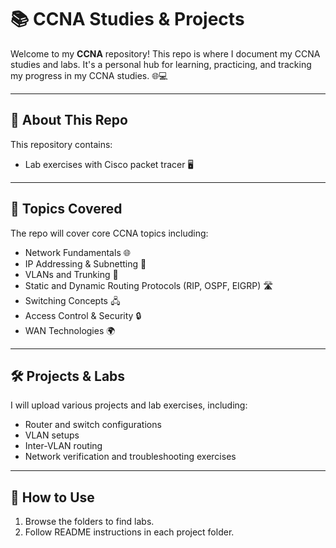 # 📚 CCNA Studies & Projects

Welcome to my **CCNA** repository! This repo is where I document my CCNA studies and labs. It's a personal hub for learning, practicing, and tracking my progress in my CCNA studies. 🌐💻

---

## 🚀 About This Repo
This repository contains:
- Lab exercises with Cisco packet tracer  🖥️

---

## 📝 Topics Covered
The repo will cover core CCNA topics including:
- Network Fundamentals 🌐
- IP Addressing & Subnetting 🧮
- VLANs and Trunking 🔗
- Static and Dynamic Routing Protocols (RIP, OSPF, EIGRP) 🛣️
- Switching Concepts 🖧
- Access Control & Security 🔒
- WAN Technologies 🌍

---

## 🛠️ Projects & Labs
I will upload various projects and lab exercises, including:
- Router and switch configurations
- VLAN setups
- Inter-VLAN routing
- Network verification and troubleshooting exercises

---

## 📌 How to Use
1. Browse the folders to find labs.
2. Follow README instructions in each project folder.
